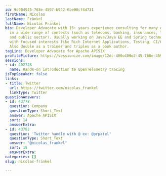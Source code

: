 ```yaml
---
id: 9c904945-768e-4597-b942-6be90cf4d731
firstName: Nicolas
lastName: Fränkel
fullName: Nicolas Fränkel
bio: Developer Advocate with 15+ years experience consulting for many different customers,
  in a wide range of contexts (such as telecoms, banking, insurances, large retail
  and public sector). Usually working on Java/Java EE and Spring technologies, but
  with focused interests like Rich Internet Applications, Testing, CI/CD and DevOps.
  Also double as a trainer and triples as a book author.
tagLine: Developer Advocate for Apache APISIX
profilePicture: https://sessionize.com/image/12dc-400o400o2-45-768e-4597-b942-6be90cf4d731.6e2596d1-b28c-43e1-a08f-b0d2050b5301.jpg
sessions:
- id: 402728
  name: Hands-on introduction to OpenTelemetry tracing
isTopSpeaker: false
links:
- title: Twitter
  url: https://twitter.com/nicolas_frankel
  linkType: Twitter
questionAnswers:
- id: 43778
  question: Company
  questionType: Short_Text
  answer: Apache APISIX
  sort: 14
  answerExtra: 
- id: 43782
  question: 'Twitter handle with @ ex: @prpatel'
  questionType: Short_Text
  answer: "@nicolas_frankel"
  sort: 18
  answerExtra: 
categories: []
slug: nicolas-fränkel

---
```

